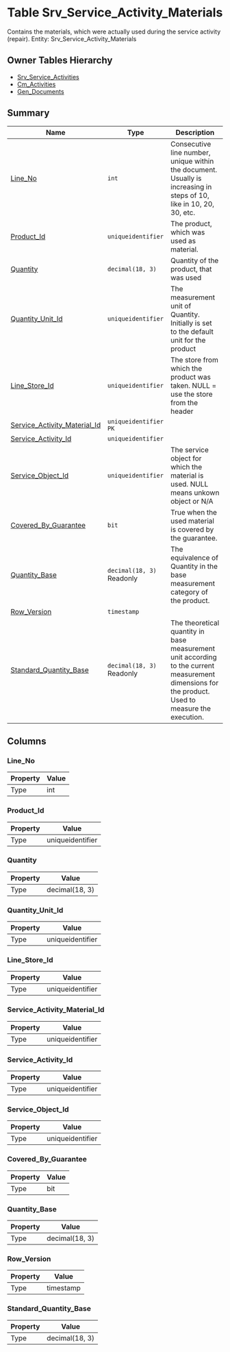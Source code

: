 # Table Srv_Service_Activity_Materials

Contains the materials, which were actually used during the service activity (repair). Entity: Srv_Service_Activity_Materials

## Owner Tables Hierarchy

* [Srv_Service_Activities](Srv_Service_Activities.md)
* [Cm_Activities](Cm_Activities.md)
* [Gen_Documents](Gen_Documents.md)

## Summary

| Name | Type | Description |
| - | - | --- |
|[Line_No](#line_no)|`int` |Consecutive line number, unique within the document. Usually is increasing in steps of 10, like in 10, 20, 30, etc.|
|[Product_Id](#product_id)|`uniqueidentifier` |The product, which was used as material.|
|[Quantity](#quantity)|`decimal(18, 3)` |Quantity of the product, that was used|
|[Quantity_Unit_Id](#quantity_unit_id)|`uniqueidentifier` |The measurement unit of Quantity. Initially is set to the default unit for the product|
|[Line_Store_Id](#line_store_id)|`uniqueidentifier` |The store from which the product was taken. NULL = use the store from the header|
|[Service_Activity_Material_Id](#service_activity_material_id)|`uniqueidentifier` `PK`||
|[Service_Activity_Id](#service_activity_id)|`uniqueidentifier` ||
|[Service_Object_Id](#service_object_id)|`uniqueidentifier` |The service object for which the material is used. NULL means unkown object or N/A|
|[Covered_By_Guarantee](#covered_by_guarantee)|`bit` |True when the used material is covered by the guarantee.|
|[Quantity_Base](#quantity_base)|`decimal(18, 3)` Readonly|The equivalence of Quantity in the base measurement category of the product.|
|[Row_Version](#row_version)|`timestamp` ||
|[Standard_Quantity_Base](#standard_quantity_base)|`decimal(18, 3)` Readonly|The theoretical quantity in base measurement unit according to the current measurement dimensions for the product. Used to measure the execution.|

## Columns

### Line_No

| Property | Value |
| - | - |
|Type|int|

### Product_Id

| Property | Value |
| - | - |
|Type|uniqueidentifier|

### Quantity

| Property | Value |
| - | - |
|Type|decimal(18, 3)|

### Quantity_Unit_Id

| Property | Value |
| - | - |
|Type|uniqueidentifier|

### Line_Store_Id

| Property | Value |
| - | - |
|Type|uniqueidentifier|

### Service_Activity_Material_Id

| Property | Value |
| - | - |
|Type|uniqueidentifier|

### Service_Activity_Id

| Property | Value |
| - | - |
|Type|uniqueidentifier|

### Service_Object_Id

| Property | Value |
| - | - |
|Type|uniqueidentifier|

### Covered_By_Guarantee

| Property | Value |
| - | - |
|Type|bit|

### Quantity_Base

| Property | Value |
| - | - |
|Type|decimal(18, 3)|

### Row_Version

| Property | Value |
| - | - |
|Type|timestamp|

### Standard_Quantity_Base

| Property | Value |
| - | - |
|Type|decimal(18, 3)|


